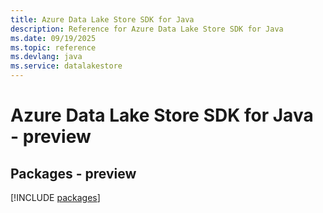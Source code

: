 ```yaml
---
title: Azure Data Lake Store SDK for Java
description: Reference for Azure Data Lake Store SDK for Java
ms.date: 09/19/2025
ms.topic: reference
ms.devlang: java
ms.service: datalakestore
---
```

# Azure Data Lake Store SDK for Java - preview
## Packages - preview
[!INCLUDE [packages](data-lake-store-index.md)]